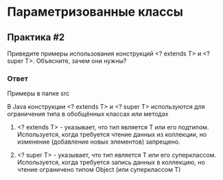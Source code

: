 # Параметризованные классы

## Практика #2

Приведите примеры использования конструкций <? extends T> и <? super T>. Объясните, зачем они нужны?

### Ответ

Примеры в папке src

В Java конструкции <? extends T> и <? super T> используются для ограничения типа в обобщённых классах или методах

1. \<? extends T> - указывает, что тип является T или его подтипом. Используется, когда требуется чтение данных из коллекции, но изменение (добавление новых элементов) запрещено.
   
2. \<? super T> - указывает, что тип является T или его суперклассом. Используется, когда требуется запись данных в коллекцию, но чтение ограничено типом Object (или суперклассом T)